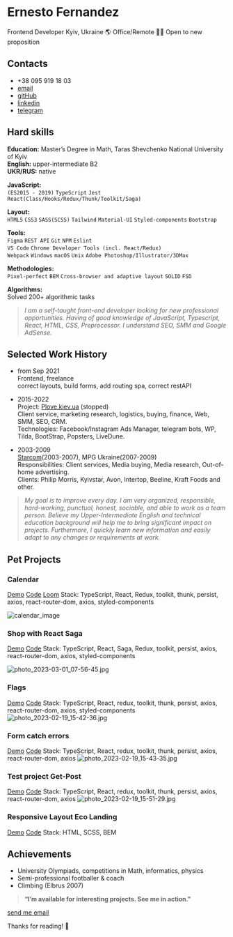 # Ernesto Fernandez

Frontend Developer
Kyiv, Ukraine 🌎 Office/Remote 👨‍💻 Open to new proposition

## Contacts

   - +38 095 919 18 03
   - [email](mailto:ernesto.fernandez.job@gmail.com)
   - [gitHub](https://github.com/ErnestoFernandezUA)
   - [linkedin](https://www.linkedin.com/in/ernesto-fernandez-15699714a/)
   - [telegram](https://t.me/ernestofernandez)  

## Hard skills

**Education:** Master’s Degree in Math, Taras Shevchenko National University of Kyiv\
**English:** upper-intermediate B2\
**UKR/RUS:** native

**JavaScript:**  
`(ES2015 - 2019)` `TypeScript` `Jest`
`React(Class/Hooks/Redux/Thunk/Toolkit/Saga)`

**Layout:**  
`HTML5` `CSS3` `SASS(SCSS)`
`Tailwind` `Material-UI` `Styled-components` `Bootstrap`

**Tools:**  
`Figma` `REST API` `Git` `NPM` `Eslint`  
`VS Code` `Chrome Developer Tools (incl. React/Redux)`  
`Webpack` `Windows` `macOS` `Unix`
`Adobe Photoshop/Illustrator/3DMax`

**Methodologies:**  
`Pixel-perfect` `BEM`
`Cross-browser and adaptive layout`
`SOLID` `FSD`

**Algorithms:**  
Solved 200+ algorithmic tasks  

  > _I am a self-taught front-end developer looking for new professional opportunities. 
  > Having of good knowledge of JavaScript, Typescript, React, HTML, CSS, Preprocessor. 
  > I understand SEO, SMM and Google AdSense._

## Selected Work History


* from Sep 2021\
  Frontend, freelance\
  correct layouts, build forms, add routing spa, correct restAPI

* 2015-2022\
  Project: [Plove.kiev.ua](http://plove.kiev.ua/) (stopped)\
  Client service, marketing research, logistics, buying, finance, Web, SMM, SEO,
CRM.\
  Technologies: Facebook/Instagram Ads Manager, telegram bots, WP, Tilda, BootStrap,
Popsters, LiveDune.

* 2003-2009\
[Starcom](https://publicisgroupe.com.ua/ua/brand/starcom/)(2003-2007), MPG Ukraine(2007-2009)\
Responsibilities: Client services, Media buying, Media research, Out-of-home advertising.\
Clients: Philip Morris, Kyivstar, Avon, Intertop, Beeline, Kraft Foods and other.


> _My goal is to improve every day. I am very organized, responsible, hard-working, punctual,
> honest, sociable, and able to work as a team person. Believe my Upper-Intermediate English
> and technical education background will help me to bring significant impact on projects.
> Furthermore, I quickly learn new information and easily adapt to any changes or
> requirements at work._


## Pet Projects

### Calendar

   [Demo](https://ernestofernandezua.github.io/react_calendar/)
   [Code](https://github.com/ErnestoFernandezUA/react_calendar)
   [Loom](https://www.loom.com/share/a541611e36c04e469fd4b07c64c8a603)
   Stack: TypeScript, React, Redux, toolkit, thunk, persist, axios, react-router-dom, axios, styled-components

![calendar_image](https://imgur.com/oJ8FrtL)

### Shop with React Saga
[Demo](https://ernestofernandezua.github.io/REACT_KITGLOBAL_TESTING_TASK/)
[Code](https://github.com/ErnestoFernandezUA/REACT_KITGLOBAL_TESTING_TASK)
Stack: TypeScript, React, Saga, Redux, toolkit, persist, axios, react-router-dom, axios, styled-components

![photo_2023-03-01_07-56-45.jpg](https://s3-us-west-2.amazonaws.com/secure.notion-static.com/5c26f170-7ca7-4cc8-ae45-99cfe391a2e9/photo_2023-03-01_07-56-45.jpg)

### Flags

[Demo](https://ernestofernandezua.github.io/spa_react_styled-components/)
[Code](https://github.com/ErnestoFernandezUA/spa_react_styled-components)
Stack: TypeScript, React, redux, toolkit, thunk, persist, axios, react-router-dom, axios, styled-components
![photo_2023-02-19_15-42-36.jpg](https://s3-us-west-2.amazonaws.com/secure.notion-static.com/8fec0216-fc4f-4a38-958a-8652114dbbd7/photo_2023-02-19_15-42-36.jpg)

### Form catch errors

[Demo](https://ernestofernandezua.github.io/react__test-scelty/)
[Code](https://github.com/ErnestoFernandezUA/react__test-scelty)
Stack: TypeScript, React, redux, toolkit, thunk, persist, axios, react-router-dom, axios
![photo_2023-02-19_15-43-35.jpg](https://s3-us-west-2.amazonaws.com/secure.notion-static.com/af15ec86-3240-4cb6-9ea9-ed67ff1a6f64/photo_2023-02-19_15-43-35.jpg)

### Test project Get-Post

[Demo](https://ernestofernandezua.github.io/react_test-project-post-get-token/)
[Code](https://github.com/ErnestoFernandezUA/react_test-project-post-get-token)
Stack: TypeScript, React, redux, toolkit, thunk, persist, axios, react-router-dom, axios
![photo_2023-02-19_15-51-29.jpg](https://s3-us-west-2.amazonaws.com/secure.notion-static.com/fd303d17-9848-4d25-a265-63431355a772/photo_2023-02-19_15-51-29.jpg)

### Responsive Layout Eco Landing
[Demo](https://ernestofernandezua.github.io/eco-landing/)
[Code](https://github.com/ErnestoFernandezUA/eco-landing)
Stack: HTML, SCSS, BEM

##  Achievements
- University Olympiads, competitions in Math, informatics, physics
- Semi-professional footballer & coach
- Climbing (Elbrus 2007)


>**“I’m available for interesting projects. See me in action.”**


[send me email](mailto:ernesto.fernandez.job@gmail.com) 

Thanks for reading! 👋